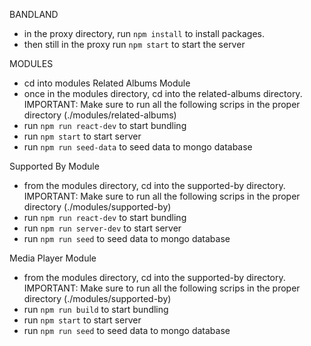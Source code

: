 BANDLAND

- in the proxy directory, run `npm install` to install packages.
- then still in the proxy run `npm start` to start the server

MODULES
- cd into modules
Related Albums Module
- once in the modules directory, cd into the related-albums directory.
IMPORTANT: Make sure to run all the following scrips in the proper directory (./modules/related-albums)
- run `npm run react-dev` to start bundling
- run `npm start` to start server
- run `npm run seed-data` to seed data to mongo database

Supported By Module
- from the modules directory, cd into the supported-by directory.
IMPORTANT: Make sure to run all the following scrips in the proper directory (./modules/supported-by)
- run `npm run react-dev` to start bundling
- run `npm run server-dev` to start server
- run `npm run seed` to seed data to mongo database

Media Player Module
- from the modules directory, cd into the supported-by directory.
IMPORTANT: Make sure to run all the following scrips in the proper directory (./modules/supported-by)
- run `npm run build` to start bundling
- run `npm start` to start server
- run `npm run seed` to seed data to mongo database